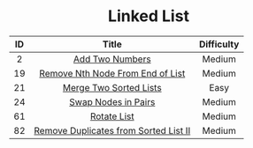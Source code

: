 # <div align=center>Linked List</div>


|ID|Title|Difficulty|
|:-:|:----:|:--:|
|2|[Add Two Numbers](https://github.com/Maxwell-L/Maxwell-LeetCode/blob/master/LeetCode/Linked%20List/2_Add%20Two%20Numbers.java)|Medium|
|19|[Remove Nth Node From End of List](https://github.com/Maxwell-L/Maxwell-LeetCode/blob/master/LeetCode/Linked%20List/19_Remove%20Nth%20Node%20From%20End%20of%20List.java)|Medium|
|21|[Merge Two Sorted Lists](https://github.com/Maxwell-L/Maxwell-LeetCode/blob/master/LeetCode/Linked%20List/21_Merge%20Two%20Sorted%20Lists.java)|Easy|
|24|[Swap Nodes in Pairs](https://github.com/Maxwell-L/Maxwell-LeetCode/blob/master/LeetCode/Linked%20List/24_Swap%20Nodes%20in%20Pairs.java)|Medium|
|61|[Rotate List](https://github.com/Maxwell-L/Maxwell-LeetCode/blob/master/LeetCode/Linked%20List/61_Rotate%20List.java)|Medium|
|82|[Remove Duplicates from Sorted List II](https://github.com/Maxwell-L/Maxwell-LeetCode/blob/master/LeetCode/Linked%20List/82_Remove%20Duplicates%20from%20Sorted%20List%20II.java)|Medium|
